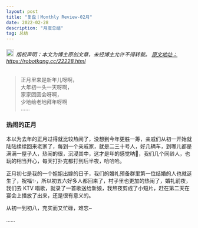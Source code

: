 ```yaml
---
layout: post
title: "复盘丨Monthly Review-02月"
date: 2022-02-28 
description: "月度总结"
tag: 总结
---   
```


<h6><img src="https://robotkang-1257995526.cos.ap-chengdu.myqcloud.com/icon/copyright.png" alt="copyright" style="display:inline;margin-bottom: -5px;" width="20" height="20"> 版权声明：本文为博主原创文章，未经博主允许不得转载。
<a target="_blank" href="https://robotkang.cc/22228.html">原文地址：https://robotkang.cc/22228.html </a>
</h6>                           

> 正月里来是新年儿呀啊，        
> 大年初一头一天呀啊，        
> 家家团圆会呀啊，       
> 少地给老地拜年呀啊        
> ……      

### 热闹的正月         

本以为去年的正月过得就比较热闹了，没想到今年更胜一筹，亲戚们从初一开始就陆陆续续回来老家了，每到一个亲戚家，就是二三十号人，好几辆车，到哪儿都是满满一屋子人，热闹的很，沉浸其中，这才是年的感觉呐🎉，我们几个同龄人，也玩的相当开心，每天打扑克都打到后半夜，哈哈哈。       

正月初七是我的一个姐姐出嫁的日子，我们的婚礼预备群里第一位结婚的人也就诞生了，祝福✨，所以初五六好多人都回来了，村子里也更加的热闹了，婚礼前夜，我们去 KTV 唱歌，就录了一首歌送给新娘，我熬夜剪成了小短片，赶在第二天在宴会上播放了出来，还是很有意义的。       

从初一到初八，充实而又忙碌，难忘~      

……        

